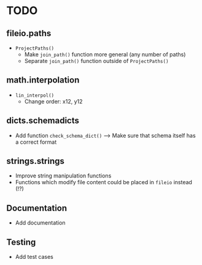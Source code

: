 # TODO

## fileio.paths
* `ProjectPaths()`
    * Make `join_path()` function more general (any number of paths)
    * Separate `join_path()` function outside of `ProjectPaths()`

## math.interpolation
* `lin_interpol()`
    * Change order: x12, y12

## dicts.schemadicts
* Add function `check_schema_dict()` --> Make sure that schema itself has a correct format

## strings.strings
* Improve string manipulation functions
* Functions which modify file content could be placed in `fileio` instead (!?)

## Documentation
* Add documentation

## Testing
* Add test cases
